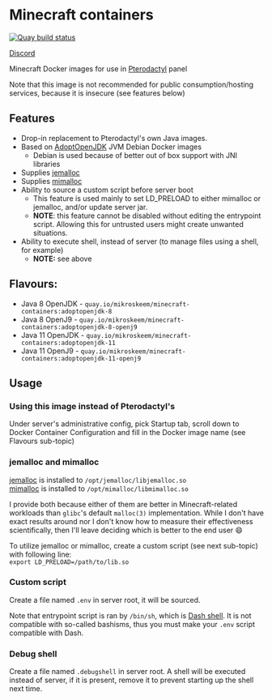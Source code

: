 # Minecraft containers

[![Quay build status](https://quay.io/repository/mikroskeem/minecraft-containers/status)](https://quay.io/repository/mikroskeem/minecraft-containers)

[Discord](https://discord.gg/KqqdgE7)

Minecraft Docker images for use in [Pterodactyl](https://pterodactyl.io/) panel

Note that this image is not recommended for public consumption/hosting services, because it is insecure (see features below)

## Features
- Drop-in replacement to Pterodactyl's own Java images.
- Based on [AdoptOpenJDK](https://adoptopenjdk.net/) JVM Debian Docker images
    - Debian is used because of better out of box support with JNI libraries
- Supplies [jemalloc](https://github.com/jemalloc/jemalloc)
- Supplies [mimalloc](https://github.com/microsoft/mimalloc)
- Ability to source a custom script before server boot
    - This feature is used mainly to set LD_PRELOAD to either mimalloc or jemalloc, and/or update server jar.
    - **NOTE**: this feature cannot be disabled without editing the entrypoint script. Allowing this for
    untrusted users might create unwanted situations.
- Ability to execute shell, instead of server (to manage files using a shell, for example)
    - **NOTE:** see above

## Flavours:
- Java 8 OpenJDK - `quay.io/mikroskeem/minecraft-containers:adoptopenjdk-8`
- Java 8 OpenJ9 - `quay.io/mikroskeem/minecraft-containers:adoptopenjdk-8-openj9`
- Java 11 OpenJDK - `quay.io/mikroskeem/minecraft-containers:adoptopenjdk-11`
- Java 11 OpenJ9 - `quay.io/mikroskeem/minecraft-containers:adoptopenjdk-11-openj9`

## Usage

### Using this image instead of Pterodactyl's

Under server's administrative config, pick Startup tab, scroll down to Docker Container Configuration and
fill in the Docker image name (see Flavours sub-topic)

### jemalloc and mimalloc
[jemalloc](https://github.com/jemalloc/jemalloc) is installed to `/opt/jemalloc/libjemalloc.so`  
[mimalloc](https://github.com/microsoft/mimalloc) is installed to `/opt/mimalloc/libmimalloc.so`

I provide both because either of them are better in Minecraft-related workloads than `glibc`'s default
`malloc(3)` implementation. While I don't have exact results around nor I don't know how to measure
their effectiveness scientifically, then I'll leave deciding which is better to the end user :smile:

To utilize jemalloc or mimalloc, create a custom script (see next sub-topic) with following line:  
`export LD_PRELOAD=/path/to/lib.so`

### Custom script
Create a file named `.env` in server root, it will be sourced.

Note that entrypoint script is ran by `/bin/sh`, which is [Dash shell](https://wiki.archlinux.org/index.php/Dash). It is not compatible with so-called bashisms, thus
you must make your `.env` script compatible with Dash.

### Debug shell
Create a file named `.debugshell` in server root. A shell will be executed instead of server, if it is present, remove it to
prevent starting up the shell next time.
